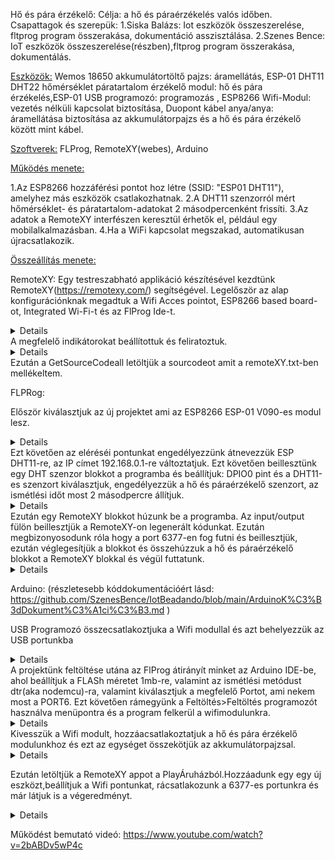 Hő és pára érzékelő:
Célja: a hő és páraérzékelés valós időben.
Csapattagok és szerepük: 1.Siska Balázs: Iot eszközök összeszerelése, fltprog program összerakása, dokumentáció asszisztálása. 2.Szenes Bence: IoT eszközök összeszerelése(részben),fltprog program összerakása, dokumentálás.

<ins>Eszközök:</ins> Wemos 18650 akkumulátortöltő pajzs: áramellátás, ESP-01 DHT11 DHT22 hőmérséklet páratartalom érzékelő modul: hő és pára érzékelés,ESP-01 USB programozó: programozás , ESP8266 Wifi-Modul: vezetés nélküli kapcsolat biztosítása, Duopont kábel anya/anya: áramellátása biztosítása az akkumulátorpajzs és a hő és pára érzékelő között mint kábel.

<ins>Szoftverek:</ins> FLProg, RemoteXY(webes), Arduino

<ins>Működés menete:</ins>

1.Az ESP8266 hozzáférési pontot hoz létre (SSID: "ESP01 DHT11"), amelyhez más eszközök csatlakozhatnak.
2.A DHT11 szenzorról mért hőmérséklet- és páratartalom-adatokat 2 másodpercenként frissíti.
3.Az adatok a RemoteXY interfészen keresztül érhetők el, például egy mobilalkalmazásban.
4.Ha a WiFi kapcsolat megszakad, automatikusan újracsatlakozik.

<ins>Összeállítás menete:</ins>

RemoteXY:
Egy testreszabható applikáció készítésével kezdtünk RemoteXY(https://remotexy.com/) segítségével.
Legelőször az alap konfigurációnknak megadtuk a Wifi Acces pointot, ESP8266 based board-ot, Integrated Wi-Fi-t és az FlProg Ide-t.
<details> <image src="https://github.com/SzenesBence/IotBeadando/blob/main/kepek/RemoteXY1.png" ></details>
A megfelelő indikátorokat beállítottuk és feliratoztuk.
  <details> <image src="https://github.com/SzenesBence/IotBeadando/blob/main/kepek/RemoteXY2.png" ></details>
Ezután a GetSourceCodeall letöltjük a sourcodeot amit a remoteXY.txt-ben mellékeltem.


FLPRog:

Először kiválasztjuk az új projektet ami az ESP8266 ESP-01 V090-es modul lesz.
  <details> <image src="https://github.com/SzenesBence/IotBeadando/blob/main/kepek/FLProg1.png" ></details>
Ezt követően az eléréséi pontunkat engedélyezzünk átnevezzük ESP DHT11-re, az IP címet 192.168.0.1-re változtatjuk.
Ezt követően beillesztünk egy DHT szenzor blokkot a programba és beállítjuk: DPIO0 pint  és a DHT11-es szenzort kiválasztjuk, engedélyezzük a hő és páraérzékelő szenzort, az ismétlési időt most 2 másodpercre állítjuk.
     <details> <image src="https://github.com/SzenesBence/IotBeadando/blob/main/kepek/FLProg2.png" ></details>
Ezután egy RemoteXY blokkot húzunk be a programba. Az input/output fülön beillesztjük a RemoteXY-on legenerált kódunkat. Ezután megbizonyosodunk róla hogy a port 6377-en fog futni és beillesztjük, ezután véglegesítjük a blokkot és összehúzzuk a hő és páraérzékelő blokkot a RemoteXY blokkal és végül futtatunk.
        <details> <image src="https://github.com/SzenesBence/IotBeadando/blob/main/kepek/FLprog3.png" ></details>


Arduino:
(részletesebb kóddokumentációért lásd: https://github.com/SzenesBence/IotBeadando/blob/main/ArduinoK%C3%B3dDokument%C3%A1ci%C3%B3.md )

USB Programozó összecsatlakoztjuka  a Wifi modullal és azt behelyezzük az USB portunkba
   <details> <image src="https://github.com/SzenesBence/IotBeadando/blob/main/kepek/programozo.jpg" ></details>
A projektünk feltöltése utána az FlProg átirányít minket az Arduino IDE-be, ahol beállítjuk a FLASh méretet 1mb-re, valamint az ismétlési metódust dtr(aka nodemcu)-ra, valamint kiválasztjuk a megfelelő Portot, ami nekem most a PORT6. Ezt követően rámegyünk a Feltöltés>Feltöltés programozót használva menüpontra és a program felkerül a wifimodulunkra.
        <details> <image src="https://github.com/SzenesBence/IotBeadando/blob/main/kepek/arduino.png" ></details>
Kivesszük a Wifi modult, hozzáacsatlakoztatjuk a hő és pára érzékelő modulunkhoz és ezt az egységet összekötjük az akkumulátorpajzsal.
                 <details> <image src="https://github.com/SzenesBence/IotBeadando/blob/main/kepek/Homero.jpg" ></details>


Ezután letöltjük a RemoteXY appot a PlayÁruházból.Hozzáadunk egy egy új eszközt,beállítjuk a Wifi pontunkat, rácsatlakozunk a 6377-es portunkra és már látjuk is a végeredményt.
        <details> <image src="https://github.com/SzenesBence/IotBeadando/blob/main/kepek/RemoteApp.jpg" ></details>

Működést bemutató videó:
https://www.youtube.com/watch?v=2bABDv5wP4c






